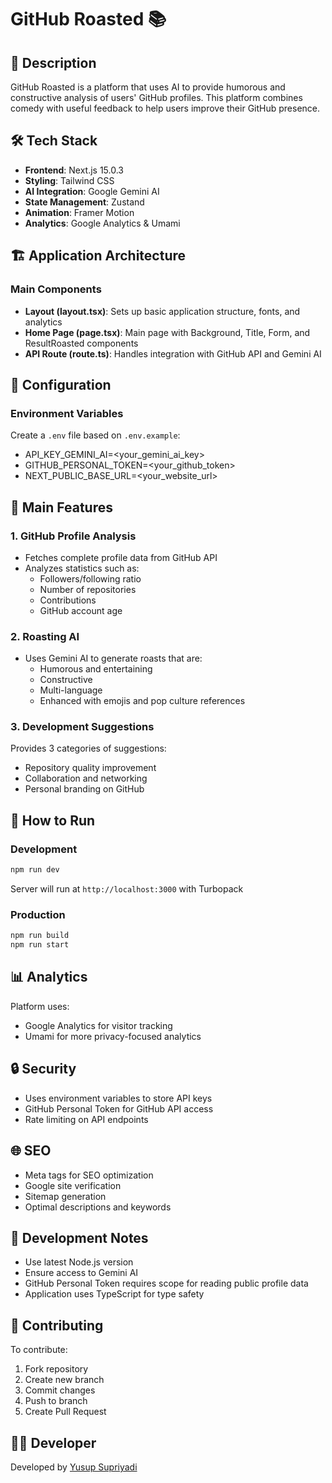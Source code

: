 # GitHub Roasted 📚

## 🚀 Description

GitHub Roasted is a platform that uses AI to provide humorous and constructive analysis of users' GitHub profiles. This platform combines comedy with useful feedback to help users improve their GitHub presence.

## 🛠️ Tech Stack

-   **Frontend**: Next.js 15.0.3
-   **Styling**: Tailwind CSS
-   **AI Integration**: Google Gemini AI
-   **State Management**: Zustand
-   **Animation**: Framer Motion
-   **Analytics**: Google Analytics & Umami

## 🏗️ Application Architecture

### Main Components
- **Layout (layout.tsx)**: Sets up basic application structure, fonts, and analytics
- **Home Page (page.tsx)**: Main page with Background, Title, Form, and ResultRoasted components
- **API Route (route.ts)**: Handles integration with GitHub API and Gemini AI

## 🔧 Configuration

### Environment Variables
Create a `.env` file based on `.env.example`:

- API_KEY_GEMINI_AI=<your_gemini_ai_key>
- GITHUB_PERSONAL_TOKEN=<your_github_token>
- NEXT_PUBLIC_BASE_URL=<your_website_url>

## 🌟 Main Features

### 1. GitHub Profile Analysis
- Fetches complete profile data from GitHub API
- Analyzes statistics such as:
  - Followers/following ratio
  - Number of repositories
  - Contributions
  - GitHub account age

### 2. Roasting AI
- Uses Gemini AI to generate roasts that are:
  - Humorous and entertaining
  - Constructive
  - Multi-language
  - Enhanced with emojis and pop culture references

### 3. Development Suggestions
Provides 3 categories of suggestions:
- Repository quality improvement
- Collaboration and networking
- Personal branding on GitHub

## 🚀 How to Run

### Development
```bash
npm run dev
```
Server will run at `http://localhost:3000` with Turbopack

### Production
```bash
npm run build
npm run start
```

## 📊 Analytics
Platform uses:
- Google Analytics for visitor tracking
- Umami for more privacy-focused analytics

## 🔒 Security
- Uses environment variables to store API keys
- GitHub Personal Token for GitHub API access
- Rate limiting on API endpoints

## 🌐 SEO
- Meta tags for SEO optimization
- Google site verification
- Sitemap generation
- Optimal descriptions and keywords

## 📝 Development Notes
- Use latest Node.js version
- Ensure access to Gemini AI
- GitHub Personal Token requires scope for reading public profile data
- Application uses TypeScript for type safety

## 🤝 Contributing
To contribute:
1. Fork repository
2. Create new branch
3. Commit changes
4. Push to branch
5. Create Pull Request

## 👨‍💻 Developer
Developed by [Yusup Supriyadi](https://yusupsupriyadi.com)
